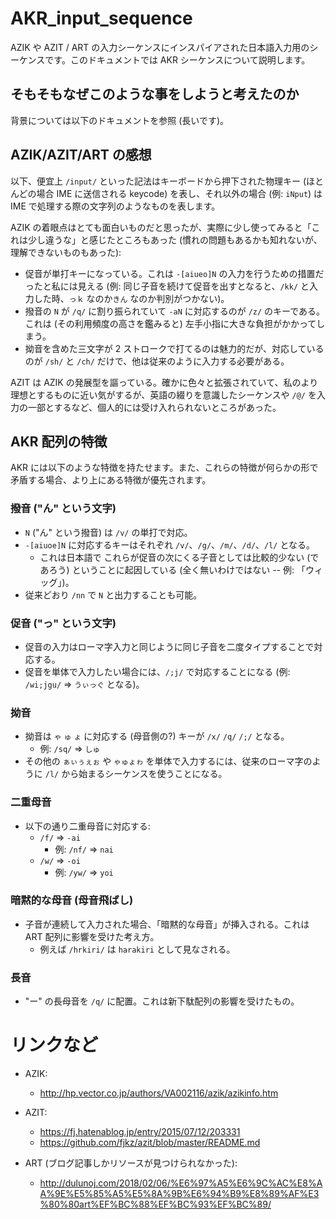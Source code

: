 # AKR_input_sequence
AZIK や AZIT / ART の入力シーケンスにインスパイアされた日本語入力用のシーケンスです。このドキュメントでは AKR シーケンスについて説明します。

## そもそもなぜこのような事をしようと考えたのか

背景については以下のドキュメントを参照 (長いです)。

## AZIK/AZIT/ART の感想

以下、便宜上 `/input/` といった記法はキーボードから押下された物理キー (ほとんどの場合 IME に送信される keycode) を表し、それ以外の場合 (例: `iNput`) は IME で処理する際の文字列のようなものを表します。

AZIK の着眼点はとても面白いものだと思ったが、実際に少し使ってみると「これは少し違うな」と感じたところもあった (慣れの問題もあるかも知れないが、理解できないものもあった):

* 促音が単打キーになっている。これは `-[aiueo]N` の入力を行うための措置だったと私には見える (例: 同じ子音を続けて促音を出すとなると、`/kk/` と入力した時、`っｋ` なのか`きん` なのか判別がつかない)。
* 撥音の `N` が `/q/` に割り振られていて `-aN` に対応するのが `/z/` のキーである。これは (その利用頻度の高さを鑑みると) 左手小指に大きな負担がかかってしまう。
* 拗音を含めた三文字が 2 ストロークで打てるのは魅力的だが、対応しているのが `/sh/` と `/ch/` だけで、他は従来のように入力する必要がある。

AZIT は AZIK の発展型を謳っている。確かに色々と拡張されていて、私のより理想とするものに近い気がするが、英語の綴りを意識したシーケンスや `/@/` を入力の一部とするなど、個人的には受け入れられないところがあった。

## AKR 配列の特徴

AKR には以下のような特徴を持たせます。また、これらの特徴が何らかの形で矛盾する場合、より上にある特徴が優先されます。

### 撥音 ("ん" という文字)
* `N` ("ん" という撥音) は `/v/` の単打で対応。
* `-[aiuoe]N` に対応するキーはそれぞれ `/v/`、`/g/`、`/m/`、`/d/`、`/l/` となる。
    * これは日本語で これらが促音の次にくる子音としては比較的少ない (であろう) ということに起因している (全く無いわけではない -- 例: 「ウィッグ」)。
* 従来どおり `/nn` で `N` と出力することも可能。

### 促音 ("っ" という文字)
* 促音の入力はローマ字入力と同じように同じ子音を二度タイプすることで対応する。
* 促音を単体で入力したい場合には、`/;j/` で対応することになる (例: `/wi;jgu/` => `うぃっぐ` となる)。

### 拗音
* 拗音は `ゃ` `ゅ` `ょ` に対応する (母音側の?) キーが `/x/` `/q/` `/;/` となる。
    * 例: `/sq/` => `しゅ`
* その他の `ぁぃぅぇぉ` や `ゃゅょゎ` を単体で入力するには、従来のローマ字のように `/l/` から始まるシーケンスを使うことになる。

### 二重母音
* 以下の通り二重母音に対応する:
    * `/f/` => `-ai`
        * 例: `/nf/` => `nai`
    * `/w/` => `-oi`
        * 例: `/yw/` => `yoi`

### 暗黙的な母音 (母音飛ばし)
* 子音が連続して入力された場合、「暗黙的な母音」が挿入される。これは ART 配列に影響を受けた考え方。
    * 例えば `/hrkiri/` は `harakiri` として見なされる。

### 長音
* "ー" の長母音を `/q/` に配置。これは新下駄配列の影響を受けたもの。

# リンクなど

* AZIK:
    * http://hp.vector.co.jp/authors/VA002116/azik/azikinfo.htm

* AZIT: 
    * https://fj.hatenablog.jp/entry/2015/07/12/203331
    * https://github.com/fjkz/azit/blob/master/README.md
* ART (ブログ記事しかリソースが見つけられなかった):
    * http://dulunoj.com/2018/02/06/%E6%97%A5%E6%9C%AC%E8%AA%9E%E5%85%A5%E5%8A%9B%E6%94%B9%E8%89%AF%E3%80%80art%EF%BC%88%EF%BC%93%EF%BC%89/

